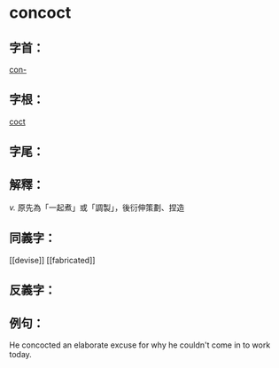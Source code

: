 # concoct


## 字首：
[con-](/Root%20Prefix%20and%20Suffix/C/con-.md)
## 字根：
[coct](/Root%20Prefix%20and%20Suffix/C/coct.md)

## 字尾：


## 解釋：
*v.*
原先為「一起煮」或「調製」，後衍伸策劃、捏造

## 同義字：
[[devise]]
[[fabricated]]

## 反義字：

## 例句：
He concocted an elaborate excuse for why he couldn't come in to work today.


